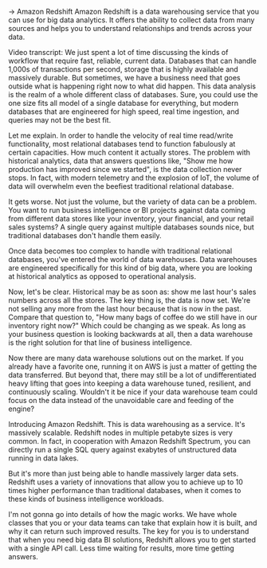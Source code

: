 -> Amazon Redshift
Amazon Redshift is a data warehousing service that you can use for big data analytics. It offers the ability to collect data from many sources and helps you to understand relationships and trends across your data.

Video transcript:
We just spent a lot of time discussing the kinds of workflow that require fast, reliable, current data. Databases that can handle 1,000s of transactions per second, storage that is highly available and massively durable. But sometimes, we have a business need that goes outside what is happening right now to what did happen. This data analysis is the realm of a whole different class of databases. Sure, you could use the one size fits all model of a single database for everything, but modern databases that are engineered for high speed, real time ingestion, and queries may not be the best fit. 

Let me explain. In order to handle the velocity of real time read/write functionality, most relational databases tend to function fabulously at certain capacities. How much content it actually stores. The problem with historical analytics, data that answers questions like, "Show me how production has improved since we started", is the data collection never stops. In fact, with modern telemetry and the explosion of IoT, the volume of data will overwhelm even the beefiest traditional relational database. 

It gets worse. Not just the volume, but the variety of data can be a problem. You want to run business intelligence or BI projects against data coming from different data stores like your inventory, your financial, and your retail sales systems? A single query against multiple databases sounds nice, but traditional databases don't handle them easily. 

Once data becomes too complex to handle with traditional relational databases, you've entered the world of data warehouses. Data warehouses are engineered specifically for this kind of big data, where you are looking at historical analytics as opposed to operational analysis. 

Now, let's be clear. Historical may be as soon as: show me last hour's sales numbers across all the stores. The key thing is, the data is now set. We're not selling any more from the last hour because that is now in the past. Compare that question to, "How many bags of coffee do we still have in our inventory right now?" Which could be changing as we speak. As long as your business question is looking backwards at all, then a data warehouse is the right solution for that line of business intelligence. 

Now there are many data warehouse solutions out on the market. If you already have a favorite one, running it on AWS is just a matter of getting the data transferred. But beyond that, there may still be a lot of undifferentiated heavy lifting that goes into keeping a data warehouse tuned, resilient, and continuously scaling. Wouldn't it be nice if your data warehouse team could focus on the data instead of the unavoidable care and feeding of the engine? 

Introducing Amazon Redshift. This is data warehousing as a service. It's massively scalable. Redshift nodes in multiple petabyte sizes is very common. In fact, in cooperation with Amazon Redshift Spectrum, you can directly run a single SQL query against exabytes of unstructured data running in data lakes. 

But it's more than just being able to handle massively larger data sets. Redshift uses a variety of innovations that allow you to achieve up to 10 times higher performance than traditional databases, when it comes to these kinds of business intelligence workloads. 

I'm not gonna go into details of how the magic works. We have whole classes that you or your data teams can take that explain how it is built, and why it can return such improved results. The key for you is to understand that when you need big data BI solutions, Redshift allows you to get started with a single API call. Less time waiting for results, more time getting answers.